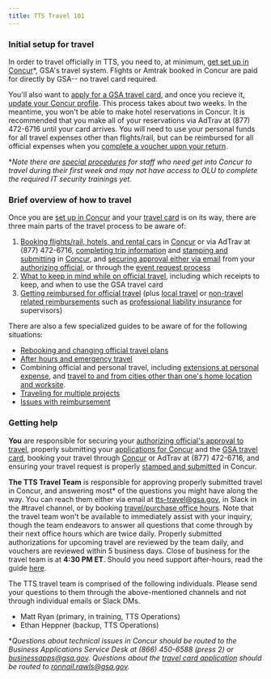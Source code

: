```yaml
---
title: TTS Travel 101
---
```


### Initial setup for travel

In order to travel officially in TTS, you need to, at minimum, [get set up in Concur](https://handbook.18f.gov/first-time-travel-get-in-concur/)*, GSA's travel system. Flights or Amtrak booked in Concur are paid for directly by GSA-- no travel card required.

You'll also want to [apply for a GSA travel card](https://handbook.18f.gov/first-time-travel-travel-card/), and once you recieve it, [update your Concur profile](https://handbook.18f.gov/first-time-travel-complete-concur-profile). This process takes about two weeks. In the meantime, you won't be able to make hotel reservations in Concur. It is recommended that you make all of your reservations via AdTrav at (877) 472-6716 until your card arrives. You will need to use your personal funds for all travel expenses other than flights/rail, but can be reimbursed for all official expenses when you [complete a voucher upon your return](https://handbook.18f.gov/travel-guide-3-reimbursement/).

*_Note there are [special procedures](https://handbook.18f.gov/first-time-travel-get-in-pre-olu/) for staff who need get into Concur to travel during their first week and may not have access to OLU to complete the required IT security trainings yet._

### Brief overview of how to travel

Once you are [set up in Concur](https://handbook.18f.gov/first-time-travel-get-in-concur/) and your [travel card](https://handbook.18f.gov/first-time-travel-travel-card/) is on its way, there are three main parts of the travel process to be aware of:

1. [Booking flights/rail, hotels, and rental cars](https://handbook.18f.gov/travel-guide-1-book-travel/) in [Concur](https://travel.gsa.gov) or via AdTrav at (877) 472-6716, [completing trip information](https://handbook.18f.gov/travel-guide-faq/#completing-trip-information) and [stamping and submitting](https://handbook.18f.gov/travel-guide-faq/#how-to-stamp-and-submit-for-travel-team-approval) in [Concur](https://travel.gsa.gov), and [securing approval either via email](https://handbook.18f.gov/travel-guide-faq/#how-to-secure-authorizing-official-approval) from your [authorizing official](https://handbook.18f.gov/travel-guide-faq/#who-is-my-authorizing-official-and-what-is-my-budget), or through the [event request process](https://handbook.18f.gov/travel-guide-faq/#how-can-i-get-my-travel-approved-to-attend-a-training-conference-speaking-event-or-other-irl-or-large-team-gathering)
2. [What to keep in mind while on official travel](https://handbook.18f.gov/travel-guide-2-travel/), including which receipts to keep, and when to use the GSA travel card
3. [Getting reimbursed for official travel](https://handbook.18f.gov/travel-guide-3-reimbursement/) (plus [local travel](https://handbook.18f.gov/travel-guide-faq/#how-do-i-create-a-local-or-miscellaneous-voucher) or [non-travel related reimbursements](https://handbook.18f.gov/travel-guide-faq/#how-do-i-create-a-local-or-miscellaneous-voucher) such as [professional liability insurance](https://handbook.18f.gov/travel-guide-faq/#how-can-i-get-reimbursed-for-professional-liability-insurance) for supervisors)

There are also a few specialized guides to be aware of for the following situations:

* [Rebooking and changing official travel plans](https://handbook.18f.gov/travel-guide-A-amended-authorizations/)
* [After hours and emergency travel](https://handbook.18f.gov/travel-guide-B-after-hours-emergency-travel-authorizations)
* Combining official and personal travel, including [extensions at personal expense](https://handbook.18f.gov/travel-guide-faq/#what-if-i-am-extending-travel-for-personal-reasons), and [travel to and from cities other than one's home location and worksite](https://handbook.18f.gov/travel-guide-faq/#what-if-i-am-traveling-to-or-returning-from-a-location-other-than-my-home-location).
* [Traveling for multiple projects](https://handbook.18f.gov/travel-guide-faq/#what-if-i-am-traveling-for-multiple-projects)
* [Issues with reimbursement](https://handbook.18f.gov/travel-guide-faq/#issues-with-reimbursement)

### Getting help

**You** are responsible for securing your [authorizing official's approval to travel](https://handbook.18f.gov/travel-guide-faq/#how-to-secure-authorizing-official-approval), properly submitting your [applications for Concur](https://handbook.18f.gov/first-time-travel-get-in-concur/) and the [GSA travel card](https://handbook.18f.gov/first-time-travel-travel-card/), booking your travel through [Concur](https://travel.gsa.gov) or AdTrav at (877) 472-6716, and ensuring your travel request is properly [stamped and submitted](https://handbook.18f.gov/travel-guide-faq/#how-to-stamp-and-submit-for-travel-team-approval) in Concur.

**The TTS Travel Team** is responsible for approving properly submitted travel in Concur, and answering most* of the questions you might have along the way. You can reach them either via email at tts-travel@gsa.gov, in Slack in the #travel channel, or by booking [travel/purchase office hours](https://sites.google.com/a/gsa.gov/tts-office-hours/). Note that the travel team won't be available to immediately assist with your inquiry, though the team endeavors to answer all questions that come through by their next office hours which are twice daily. Properly submitted authorizations for upcoming travel are reviewed by the team daily, and vouchers are reviewed within 5 business days. Close of business for the travel team is at **4:30 PM ET**. Should you need support after-hours, read the guide [here](https://handbook.18f.gov/travel-guide-B-after-hours-emergency-travel-authorizations).

The TTS travel team is comprised of the following individuals. Please send your questions to them through the above-mentioned channels and not through individual emails or Slack DMs.

* Matt Ryan (primary, in training, TTS Operations)
* Ethan Heppner (backup, TTS Operations)

*_Questions about technical issues in Concur should be routed to the Business Applications Service Desk at (866) 450-6588 (press 2) or businessapps@gsa.gov. Questions about the [travel card application](https://handbook.18f.gov/first-time-travel-travel-card/) should be routed to ronnail.rawls@gsa.gov._
